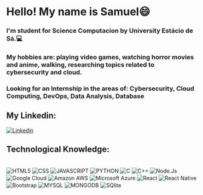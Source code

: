 # __Hello! My name is Samuel😄__

### I'm student for Science Computacion by University Estácio de Sá.💻
### My hobbies are: playing video games, watching horror movies and anime, walking, researching topics related to cybersecurity and cloud.
### Looking for an Internship in the areas of: Cybersecurity, Cloud Computing, DevOps, Data Analysis, Database
## My Linkedin:
[![Linkedin](https://img.shields.io/badge/LinkedIn-0077B5?style=for-the-badge&logo=linkedin&logoColor=white
)](https://www.linkedin.com/in/samuel-b-dias-183a3a21b/)

## Technological Knowledge:
<div style='display: inline_block'><br/>
<img align="center" alt="HTML5" src="https://img.shields.io/badge/HTML-239120?style=for-the-badge&logo=html5&logoColor=white" />

<img align="center" alt="CSS" src="https://img.shields.io/badge/CSS3-1572B6?style=for-the-badge&logo=css3&logoColor=white" />

<img align="center" alt="JAVASCRIPT" src="https://img.shields.io/badge/JavaScript-F7DF1E?style=for-the-badge&logo=javascript&logoColor=black" />

<img align="center" alt="PYTHON" src="https://img.shields.io/badge/Python-14354C?style=for-the-badge&logo=python&logoColor=white" />

<img align="center" alt="C" src="https://img.shields.io/badge/C-00599C?style=for-the-badge&logo=c&logoColor=white" />

<img align="center" alt="C++" src="https://img.shields.io/badge/C%2B%2B-00599C?style=for-the-badge&logo=c%2B%2B&logoColor=white" />

<img align="center" alt="Node.Js" src="https://img.shields.io/badge/Node.js-43853D?style=for-the-badge&logo=node.js&logoColor=white" />

<img align="center" alt="Google Cloud" src="https://img.shields.io/badge/Google_Cloud-4285F4?style=for-the-badge&logo=google-cloud&logoColor=white" />

<img align="center" alt="Amazon AWS" src="https://img.shields.io/badge/Amazon_AWS-232F3E?style=for-the-badge&logo=amazon-aws&logoColor=white" />

<img align="center" alt="Microsoft Azure" src="https://img.shields.io/badge/Microsoft_Azure-0089D6?style=for-the-badge&logo=microsoft-azure&logoColor=white" />

<img align="center" alt="React" src="https://img.shields.io/badge/React-20232A?style=for-the-badge&logo=react&logoColor=61DAFB" />

<img align="center" alt="React Native" src="https://img.shields.io/badge/React_Native-20232A?style=for-the-badge&logo=react&logoColor=61DAFB" />

<img align="center" alt="Bootstrap" src="https://img.shields.io/badge/Bootstrap-563D7C?style=for-the-badge&logo=bootstrap&logoColor=white" />

<img align="center" alt="MYSQL" src="https://img.shields.io/badge/MySQL-00000F?style=for-the-badge&logo=mysql&logoColor=white" />

<img align="center" alt="MONGODB" src="https://img.shields.io/badge/MongoDB-4EA94B?style=for-the-badge&logo=mongodb&logoColor=white" />

<img align="center" alt="SQlite" src="https://img.shields.io/badge/SQLite-07405E?style=for-the-badge&logo=sqlite&logoColor=white" />
</div>
